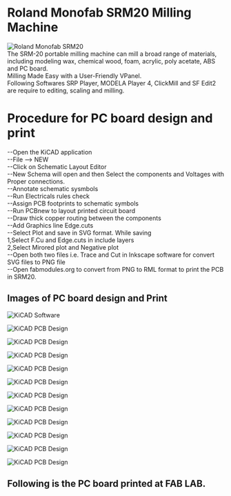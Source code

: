 # Roland Monofab SRM20 Milling Machine <br>
![Roland Monofab SRM20](img/monofab_SRM20.jpg)<br>
The SRM-20 portable milling machine can mill a broad range of materials, including modeling wax, chemical wood, foam, acrylic, poly acetate, ABS and PC board. <br>
Milling Made Easy with a User-Friendly VPanel.<br>
Following Softwares SRP Player, MODELA Player 4, ClickMill and SF Edit2 are require to editing, scaling and milling.<br>
# Procedure for PC board design and print <br>
--Open the KiCAD application<br>
--File --> NEW<br>
--Click on Schematic Layout Editor<br>
--New Schema will open and then Select the components and Voltages with Proper connections.<br>
--Annotate schematic sysmbols <br>
--Run Electricals rules check <br>
--Assign PCB footprints to schematic symbols<br>
--Run PCBnew to layout printed circuit board <br>
--Draw thick copper routing between the components<br>
--Add Graphics line Edge.cuts <br>
--Select Plot and save in SVG format. While saving <br>
    1,Select F.Cu and Edge.cuts in include layers <br>
    2,Select Mirored plot and Negative plot <br>
--Open both two files i.e. Trace and Cut in Inkscape software for convert SVG files to PNG file <br>
--Open fabmodules.org to convert from PNG to RML format to print the PCB in SRM20.
## Images of PC board design and Print <br>
![KiCAD Software](img/Kicad-schematiclayout-1.jpg)<br>

![KiCAD PCB Design](img/Add_Componets-2.jpg)<br>

![KiCAD PCB Design](img/Annotate-electricals-rules-check-3.jpg)<br>

![KiCAD PCB Design](img/Assign-PCB-footprints-to-schematic-symbols-4.jpg)<br>

![KiCAD PCB Design](img/PCBlayout-with-normal-connections-6.jpg)<br>

![KiCAD PCB Design](img/PCBlayout-with-copper-routing-7.jpg)<br>

![KiCAD PCB Design](img/PCBlayout-edgeCuts-8.jpg)<br>

![KiCAD PCB Design](img/PCBplot-in-svg-format-9.jpg)<br>

![KiCAD PCB Design](img/inkscape_PCBplot-svg2png_trace-10.jpg)<br>

![KiCAD PCB Design](img/inkscape_PCBplot-svg2png_cut-11.jpg)<br>

![KiCAD PCB Design](img/fabmodules-png2rml_trace-12.jpg)<br>

![KiCAD PCB Design](img/fabmodules-png2rml_cut-13.jpg)<br>

## Following is the PC board printed at FAB LAB. <br>





